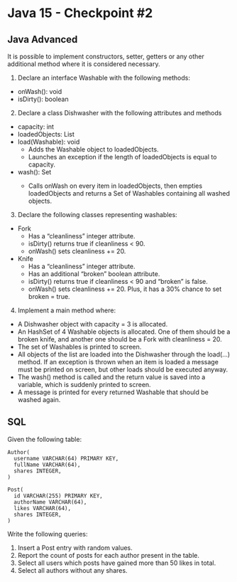 # Java 15 - Checkpoint #2
## Java Advanced
It is possible to implement constructors, setter, getters or any other additional method where it is considered necessary.
1. Declare an interface Washable with the following methods:
- onWash(): void
- isDirty(): boolean
2. Declare a class Dishwasher with the following attributes and methods
- capacity: int
- loadedObjects: List<Washable>
- load(Washable): void
  - Adds the Washable object to loadedObjects.
  - Launches an exception if the length of loadedObjects is equal to capacity.
- wash(): Set<Washable>
  - Calls onWash on every item in loadedObjects, then empties loadedObjects and returns a Set of Washables containing all washed objects.
3. Declare the following classes representing washables:
- Fork
  - Has a “cleanliness” integer attribute.
  - isDirty() returns true if cleanliness < 90.
  - onWash() sets cleanliness += 20.
- Knife
  - Has a “cleanliness” integer attribute.
  - Has an additional “broken” boolean attribute.
  - isDirty() returns true if cleanliness < 90 and “broken” is false.
  - onWash() sets cleanliness += 20. Plus, it has a 30% chance to set broken = true.
4. Implement a main method where:
- A Dishwasher object with capacity = 3 is allocated.
- An HashSet of 4 Washable objects is allocated. One of them should be a broken knife, and another one should be a Fork with cleanliness = 20.
- The set of Washables is printed to screen.
- All objects of the list are loaded into the Dishwasher through the load(...) method. If an exception is thrown when an item is loaded a message must be printed on screen, but other loads should be executed anyway.
- The wash() method is called and the return value is saved into a variable, which is suddenly printed to screen.
- A message is printed for every returned Washable that should be washed again.
## SQL
Given the following table:
```
Author(
  username VARCHAR(64) PRIMARY KEY,
  fullName VARCHAR(64),
  shares INTEGER,
)

Post(
  id VARCHAR(255) PRIMARY KEY,
  authorName VARCHAR(64),
  likes VARCHAR(64),
  shares INTEGER,
)
```

Write the following queries:
1. Insert a Post entry with random values.
2. Report the count of posts for each author present in the table.
3. Select all users which posts have gained more than 50 likes in total.
4. Select all authors without any shares.
